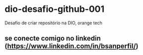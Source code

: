 # dio-desafio-github-001
Desafio de criar repositório na DIO, orange tech

## se conecte comigo no linkedin (https://www.linkedin.com/in/bsanperfil/)
